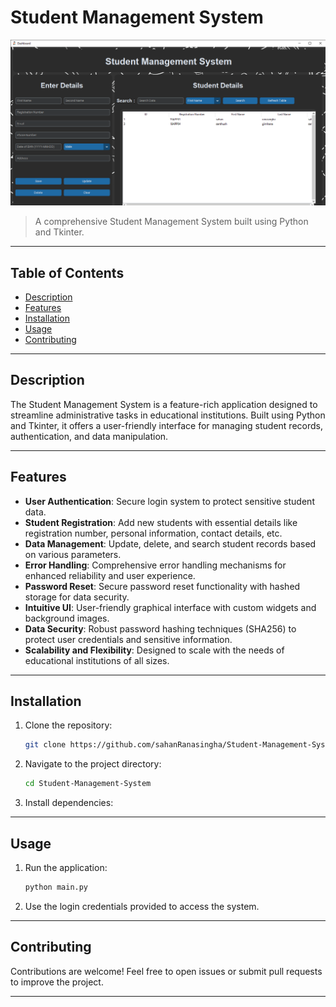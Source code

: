 # Student Management System

[![Project Image](https://github.com/sahanRanasingha/Student-Management-System/blob/main/Dashboard.png)](https://youtu.be/JR5aK-NmPBA)

> A comprehensive Student Management System built using Python and Tkinter.

---

## Table of Contents

- [Description](#description)
- [Features](#features)
- [Installation](#installation)
- [Usage](#usage)
- [Contributing](#contributing)

---

## Description

The Student Management System is a feature-rich application designed to streamline administrative tasks in educational institutions. Built using Python and Tkinter, it offers a user-friendly interface for managing student records, authentication, and data manipulation.

---

## Features

- **User Authentication**: Secure login system to protect sensitive student data.
- **Student Registration**: Add new students with essential details like registration number, personal information, contact details, etc.
- **Data Management**: Update, delete, and search student records based on various parameters.
- **Error Handling**: Comprehensive error handling mechanisms for enhanced reliability and user experience.
- **Password Reset**: Secure password reset functionality with hashed storage for data security.
- **Intuitive UI**: User-friendly graphical interface with custom widgets and background images.
- **Data Security**: Robust password hashing techniques (SHA256) to protect user credentials and sensitive information.
- **Scalability and Flexibility**: Designed to scale with the needs of educational institutions of all sizes.

---

## Installation

1. Clone the repository:

    ```bash
    git clone https://github.com/sahanRanasingha/Student-Management-System.git
    ```

2. Navigate to the project directory:

    ```bash
    cd Student-Management-System
    ```

3. Install dependencies:


---

## Usage

1. Run the application:

    ```bash
    python main.py
    ```

2. Use the login credentials provided to access the system.

---

## Contributing

Contributions are welcome! Feel free to open issues or submit pull requests to improve the project.

---
